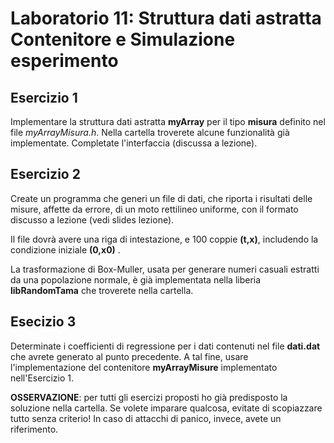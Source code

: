# Laboratorio 11: Struttura dati astratta Contenitore e Simulazione esperimento



## Esercizio 1
Implementare la struttura dati astratta __myArray<T>__ per il tipo __misura__ definito nel file _myArrayMisura.h_. Nella cartella troverete alcune funzionalità già implementate. Completate l'interfaccia (discussa a lezione).

## Esercizio 2

Create un programma che generi un file di dati, che riporta i risultati delle misure, affette da errore, di un moto rettilineo uniforme, con il formato discusso a lezione (vedi slides lezione).

Il file dovrà avere una riga di intestazione, e 100 coppie __(t,x)__, includendo la condizione iniziale __(0,x0)__ . 

La trasformazione di Box-Muller, usata per generare numeri casuali estratti da una popolazione normale, è già implementata nella liberia __libRandomTama__ che troverete nella cartella.

## Esecizio 3

Determinate i coefficienti di regressione per i dati contenuti nel file __dati.dat__ che avrete generato al punto precedente. A tal fine, usare l'implementazione del contenitore __myArrayMisure__ implementato nell'Esercizio 1.

__OSSERVAZIONE__: per tutti gli esercizi proposti ho già predisposto la soluzione nella cartella. Se volete imparare qualcosa, evitate di scopiazzare tutto senza criterio! In caso di attacchi di panico, invece, avete un riferimento.